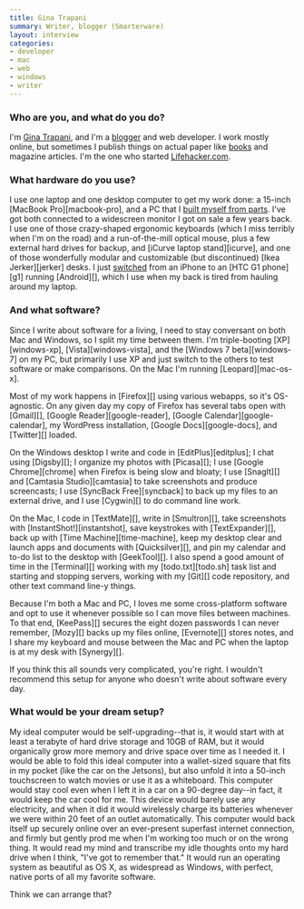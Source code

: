```yaml
---
title: Gina Trapani
summary: Writer, blogger (Smarterware)
layout: interview
categories:
- developer
- mac
- web
- windows
- writer
---
```


### Who are you, and what do you do?

I'm [Gina Trapani](http://ginatrapani.org "Gina's own site."), and I'm a [blogger](http://smarterware.org "Smart software.") and web developer. I work mostly online, but sometimes I publish things on actual paper like [books](http://lifehackerbook.com "The Lifehacker book.") and magazine articles. I'm the one who started [Lifehacker.com](http://lifehacker.com "Lifehacker.").

### What hardware do you use?

I use one laptop and one desktop computer to get my work done: a 15-inch [MacBook Pro][macbook-pro], and a PC that I [built myself from parts](http://lifehacker.com/5151369/the-first+timers-guide-to-building-a-computer-from-scratch "Lifehacker article on building a PC from scratch."). I've got both connected to a widescreen monitor I got on sale a few years back. I use one of those crazy-shaped ergonomic keyboards (which I miss terribly when I'm on the road) and a run-of-the-mill optical mouse, plus a few external hard drives for backup, and [iCurve laptop stand][icurve], and one of those wonderfully modular and customizable (but discontinued) [Ikea Jerker][jerker] desks. I just [switched](http://smarterware.org/184/why-i-switched-to-android-from-the-iphone "Why Gina switched to an Android.") from an iPhone to an [HTC G1 phone][g1] running [Android][], which I use when my back is tired from hauling around my laptop.

### And what software?

Since I write about software for a living, I need to stay conversant on both Mac and Windows, so I split my time between them. I'm triple-booting [XP][windows-xp], [Vista][windows-vista], and the [Windows 7 beta][windows-7] on my PC, but primarily I use XP and just switch to the others to test software or make comparisons. On the Mac I'm running [Leopard][mac-os-x].

Most of my work happens in [Firefox][] using various webapps, so it's OS-agnostic. On any given day my copy of Firefox has several tabs open with [Gmail][], [Google Reader][google-reader], [Google Calendar][google-calendar], my WordPress installation, [Google Docs][google-docs], and [Twitter][] loaded. 

On the Windows desktop I write and code in [EditPlus][editplus]; I chat using [Digsby][]; I organize my photos with [Picasa][]; I use [Google Chrome][chrome] when Firefox is being slow and bloaty; I use [SnagIt][] and [Camtasia Studio][camtasia] to take screenshots and produce screencasts; I use [SyncBack Free][syncback] to back up my files to an external drive, and I use [Cygwin][] to do command line work.

On the Mac, I code in [TextMate][], write in [Smultron][], take screenshots with [InstantShot!][instantshot], save keystrokes with [TextExpander][], back up with [Time Machine][time-machine], keep my desktop clear and launch apps and documents with [Quicksilver][], and pin my calendar and to-do list to the desktop with [GeekTool][]. I also spend a good amount of time in the [Terminal][] working with my [todo.txt][todo.sh] task list and starting and stopping servers, working with my [Git][] code repository, and other text command line-y things.

Because I'm both a Mac and PC, I loves me some cross-platform software and opt to use it whenever possible so I can move files between machines. To that end, [KeePass][] secures the eight dozen passwords I can never remember, [Mozy][] backs up my files online, [Evernote][] stores notes, and I share my keyboard and mouse between the Mac and PC when the laptop is at my desk with [Synergy][].

If you think this all sounds very complicated, you're right. I wouldn't recommend this setup for anyone who doesn't write about software every day.

### What would be your dream setup?

My ideal computer would be self-upgrading--that is, it would start with at least a terabyte of hard drive storage and 10GB of RAM, but it would organically grow more memory and drive space over time as I needed it. I would be able to fold this ideal computer into a wallet-sized square that fits in my pocket (like the car on the Jetsons), but also unfold it into a 50-inch touchscreen to watch movies or use it as a whiteboard. This computer would stay cool even when I left it in a car on a 90-degree day--in fact, it would keep the car cool for me. This device would barely use any electricity, and when it did it would wirelessly charge its batteries whenever we were within 20 feet of an outlet automatically. This computer would back itself up securely online over an ever-present superfast internet connection, and firmly but gently prod me when I'm working too much or on the wrong thing. It would read my mind and transcribe my idle thoughts onto my hard drive when I think, "I've got to remember that." It would run an operating system as beautiful as OS X, as widespread as Windows, with perfect, native ports of all my favorite software. 

Think we can arrange that?